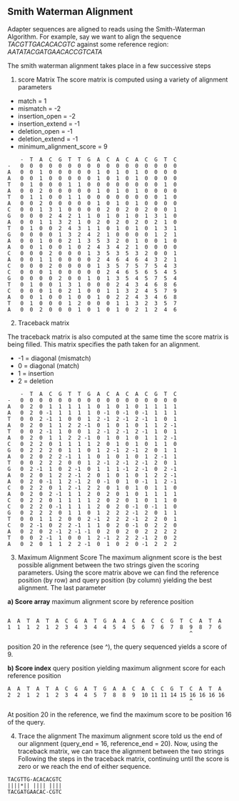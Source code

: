 ## Smith Waterman Alignment
Adapter sequences are aligned to reads using the Smith-Waterman
Algorithm. For example, say we want to align the sequence *TACGTTGACACACGTC* against some
reference region: *AATATACGATGAACACCGTCATA*

The smith waterman alignment takes place in a few successive steps

1) score Matrix
The score matrix is computed using a variety of alignment parameters
* match = 1
* mismatch = -2
* insertion_open = -2
* insertion_extend = -1
* deletion_open = -1
* deletion_extend = -1
* minimum_alignment_score = 9

```
    -  T  A  C  G  T  T  G  A  C  A  C  A  C  G  T  C
-   0  0  0  0  0  0  0  0  0  0  0  0  0  0  0  0  0 
A   0  0  1  0  0  0  0  0  1  0  1  0  1  0  0  0  0 
A   0  0  1  0  0  0  0  0  1  0  1  0  1  0  0  0  0 
T   0  1  0  0  0  1  1  0  0  0  0  0  0  0  0  1  0 
A   0  0  2  0  0  0  0  0  1  0  1  0  1  0  0  0  0 
T   0  1  1  0  0  1  1  0  0  0  0  0  0  0  0  1  0 
A   0  0  2  0  0  0  0  0  1  0  1  0  1  0  0  0  0 
C   0  0  1  3  1  0  0  0  0  2  0  2  0  2  0  0  1 
G   0  0  0  2  4  2  1  1  0  1  0  1  0  1  3  1  0 
A   0  0  1  1  3  2  1  0  2  0  2  0  2  0  2  1  0 
T   0  1  0  0  2  4  3  1  1  0  1  0  1  0  1  3  1 
G   0  0  0  0  1  3  2  4  2  1  0  0  0  0  1  2  1 
A   0  0  1  0  0  2  1  3  5  3  2  0  1  0  0  1  0 
A   0  0  1  0  0  1  0  2  4  3  4  2  1  0  0  0  0 
C   0  0  0  2  0  0  0  1  3  5  3  5  3  2  0  0  1 
A   0  0  1  1  0  0  0  0  2  4  6  4  6  4  3  2  1 
C   0  0  0  2  0  0  0  0  1  3  5  7  5  7  5  4  3 
C   0  0  0  1  0  0  0  0  0  2  4  6  5  6  5  4  5 
G   0  0  0  0  2  0  0  1  0  1  3  5  4  5  7  5  4 
T   0  1  0  0  1  3  1  0  0  0  2  4  3  4  6  8  6 
C   0  0  0  1  0  2  1  0  0  1  1  3  2  4  5  7  9 
A   0  0  1  0  0  1  0  0  1  0  2  2  4  3  4  6  8 
T   0  1  0  0  0  1  2  0  0  0  1  1  3  2  3  5  7 
A   0  0  2  0  0  0  1  0  1  0  1  0  2  1  2  4  6 

```

2) Traceback matrix

The traceback matrix is also computed at the same time the score matrix is being filled.
This matrix specifies the path taken for an alignment.
* -1 = diagonal (mismatch)
*  0  = diagonal (match)
*  1  = insertion
*  2  = deletion


```
    -  T  A  C  G  T  T  G  A  C  A  C  A  C  G  T  C
-   0  0  0  0  0  0  0  0  0  0  0  0  0  0  0  0  0 
A   0  2  0  1  1  1  1  1  0  1  0  1  0  1  1  1  1 
A   0  2  0 -1  1  1  1  1  0 -1  0 -1  0 -1  1  1  1 
T   0  0  2 -1  1  0  0  1  2 -1  2 -1  2 -1  1  0  1 
A   0  2  0  1  1  2  2 -1  0  1  0  1  0  1  1  2 -1 
T   0  0  2 -1  1  0  0  1  2 -1  2 -1  2 -1  1  0  1 
A   0  2  0  1  1  2  2 -1  0  1  0  1  0  1  1  2 -1 
C   0  2  2  0  1  1  1  1  2  0  1  0  1  0  1  1  0 
G   0  2  2  2  0  1  1  0  1  2 -1  2 -1  2  0  1  1 
A   0  2  0  2  2 -1  1  1  0  1  0  1  0  1  2 -1  1 
T   0  0  2  2  2  0  0  1  2 -1  2 -1  2 -1  2  0  1 
G   0  2 -1  1  0  2 -1  0  1  1  1 -1  2 -1  0  2 -1 
A   0  2  0  1  2  2 -1  2  0  1  0  1  0  1  2  2 -1 
A   0  2  0 -1  1  2 -1  2  0 -1  0  1  0 -1  1  2 -1 
C   0  2  2  0  1  2 -1  2  2  0  1  0  1  0  1  1  0 
A   0  2  0  2 -1  1  1  2  0  2  0  1  0  1  1  1  1 
C   0  2  2  0  1  1  1  1  2  0  2  0  1  0  1  1  0 
C   0  2  2  0 -1  1  1  1  2  0  2  0 -1  0 -1  1  0 
G   0  2  2  2  0  1  1  0  1  2  2  2 -1  2  0  1  1 
T   0  0  1  1  2  0  0  2 -1  2  2  2 -1  2  2  0  1 
C   0  2 -1  0  2  2 -1  1  1  0  2  0 -1  0  2  2  0 
A   0  2  0  2 -1  2 -1 -1  0  2  0  2  0  2  2  2  2 
T   0  0  2 -1  1  0  0  1  2 -1  2  2  2 -1  2  0  2 
A   0  2  0  1  1  2  2 -1  0  1  0  2  0 -1  2  2  2 

```

3) Maximum Alignment Score
The maximum alignment score is the best possible alignment between the two strings given the scoring parameters. Using the score matrix above we can find the reference position (by row) and query position (by column) yielding the best alignment.  The last parameter

**a) Score array**
maximum alignment score by reference position
```
                                                          
A  A  T  A  T  A  C  G  A  T  G  A  A  C  A  C  C  G  T  C  A  T  A
1  1  1  2  1  2  3  4  3  4  4  5  4  5  6  7  6  7  8  9  8  7  6 
                                                         ^
```

position 20 in the reference (see ^), the query sequenced yields a score of 9.

**b) Score index**
query position yielding maximum alignment score for each reference position
```
A  A  T  A  T  A  C  G  A  T  G  A  A  C  A  C  C  G  T  C  A  T  A
2  2  1  2  1  2  3  4  4  5  7  8  8  9  10 11 11 14 15 16 16 16 16
                                                         ^
```
At position 20 in the reference, we find the maximum score to be position 16 of the query.

4) Trace the alignment 
The maximum alignment score told us the end of our alignment (query_end = 16, reference_end = 20). Now, using the traceback matrix, we can trace the alignment between the two strings
Following the steps in the traceback matrix, continuing until the score is zero or we reach the end of either sequence.

```
TACGTTG-ACACACGTC
||||*|| |||| ||||
TACGATGAACAC-CGTC
```

